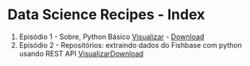 # Data Science Recipes - Index
1. Episódio 1 - Sobre, Python Básico [Visualizar](https://gist.github.com/jobdiogenes/a8d65fcabc8f8a47473769a9ba970fe0) - [Download](https://github.com/jobdiogenes/data-science-recipes/blob/master/gists/data-science-gist-01-pt.ipynb)
1. Episódio 2 - Repositórios: extraindo dados do Fishbase com python usando REST API [Visualizar](https://gist.github.com/jobdiogenes/2db28551f0c100ecd034206494d08d16)[Download](https://github.com/jobdiogenes/data-science-recipes/blob/master/gists/data_science_gist_02_pt.ipynb)
